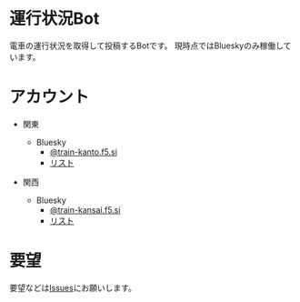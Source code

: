 # 運行状況Bot
電車の運行状況を取得して投稿するBotです。
現時点ではBlueskyのみ稼働しています。

# アカウント
- 関東
  - Bluesky
    - [@train-kanto.f5.si](https://bsky.app/profile/did:plc:f2nbethp4g7xfdthyv2wipjo) 
    - [リスト](https://bsky.app/profile/radian.f5.si/lists/3kkxyps7iag2z) 

- 関西
  - Bluesky
    - [@train-kansai.f5.si](https://bsky.app/profile/did:plc:hpioxwkkbmbexev43wjiti4d)
    - [リスト](https://bsky.app/profile/did:plc:sggbtldl6x3jq5xveequpip6/lists/3klj3vedmsc2l)

# 要望
要望などは[Issues](https://github.com/radian462/TrainInfo-Bot-Wiki/issues)にお願いします。

